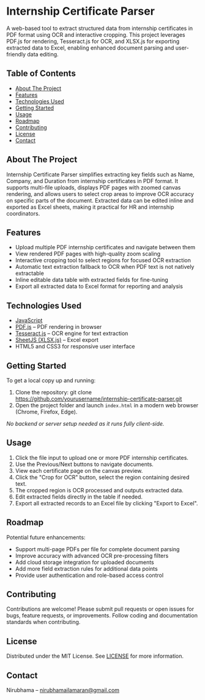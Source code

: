 # Internship Certificate Parser

A web-based tool to extract structured data from internship certificates in PDF format using OCR and interactive cropping. This project leverages PDF.js for rendering, Tesseract.js for OCR, and XLSX.js for exporting extracted data to Excel, enabling enhanced document parsing and user-friendly data editing.

## Table of Contents

- [About The Project](#about-the-project)
- [Features](#features)
- [Technologies Used](#technologies-used)
- [Getting Started](#getting-started)
- [Usage](#usage)
- [Roadmap](#roadmap)
- [Contributing](#contributing)
- [License](#license)
- [Contact](#contact)

## About The Project

Internship Certificate Parser simplifies extracting key fields such as Name, Company, and Duration from internship certificates in PDF format. It supports multi-file uploads, displays PDF pages with zoomed canvas rendering, and allows users to select crop areas to improve OCR accuracy on specific parts of the document. Extracted data can be edited inline and exported as Excel sheets, making it practical for HR and internship coordinators.

## Features

- Upload multiple PDF internship certificates and navigate between them
- View rendered PDF pages with high-quality zoom scaling
- Interactive cropping tool to select regions for focused OCR extraction
- Automatic text extraction fallback to OCR when PDF text is not natively extractable
- Inline editable data table with extracted fields for fine-tuning
- Export all extracted data to Excel format for reporting and analysis

## Technologies Used

- [JavaScript](https://developer.mozilla.org/en-US/docs/Web/JavaScript)
- [PDF.js](https://mozilla.github.io/pdf.js/) – PDF rendering in browser
- [Tesseract.js](https://tesseract.projectnaptha.com/) – OCR engine for text extraction
- [SheetJS (XLSX.js)](https://sheetjs.com/) – Excel export
- HTML5 and CSS3 for responsive user interface

## Getting Started

To get a local copy up and running:

1. Clone the repository:
git clone https://github.com/yourusername/internship-certificate-parser.git
2. Open the project folder and launch `index.html` in a modern web browser (Chrome, Firefox, Edge).

_No backend or server setup needed as it runs fully client-side._

## Usage

1. Click the file input to upload one or more PDF internship certificates.
2. Use the Previous/Next buttons to navigate documents.
3. View each certificate page on the canvas preview.
4. Click the "Crop for OCR" button, select the region containing desired text.
5. The cropped region is OCR processed and outputs extracted data.
6. Edit extracted fields directly in the table if needed.
7. Export all extracted records to an Excel file by clicking "Export to Excel".

## Roadmap

Potential future enhancements:

- Support multi-page PDFs per file for complete document parsing
- Improve accuracy with advanced OCR pre-processing filters
- Add cloud storage integration for uploaded documents
- Add more field extraction rules for additional data points
- Provide user authentication and role-based access control

## Contributing

Contributions are welcome! Please submit pull requests or open issues for bugs, feature requests, or improvements. Follow coding and documentation standards when contributing.

## License

Distributed under the MIT License. See [LICENSE](LICENSE) for more information.

## Contact

Nirubhama – nirubhamailamaran@gmail.com  

